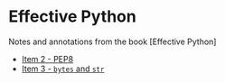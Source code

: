 # Effective Python

Notes and annotations from the book [Effective Python]

- [Item 2 - PEP8](./item-2/index.md)
- [Item 3 - `bytes` and `str`](./item-3/index.md)
